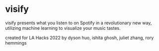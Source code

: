 # visify

visify presents what you listen to on Spotify in a revolutionary new way, utilizing machine learning to visualize your music tastes.

created for LA Hacks 2022 by dyson huo, ishita ghosh, juliet zhang, rory hemmings

